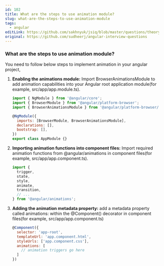 ```yaml
---
id: 102
title: What are the steps to use animation module?
slug: what-are-the-steps-to-use-animation-module
tags:
  - angular
editLink: https://github.com/sakhnyuk/jsiq/blob/master/questions/theory/angular/102.md
original: https://github.com/sudheerj/angular-interview-questions
---
```


### What are the steps to use animation module?

You need to follow below steps to implement animation in your angular project,

1. **Enabling the animations module:** Import BrowserAnimationsModule to add animation capabilities into your Angular root application module(for example, src/app/app.module.ts).

   ```javascript
   import { NgModule } from '@angular/core';
   import { BrowserModule } from '@angular/platform-browser';
   import { BrowserAnimationsModule } from '@angular/platform-browser/animations';

   @NgModule({
     imports: [BrowserModule, BrowserAnimationsModule],
     declarations: [],
     bootstrap: [],
   })
   export class AppModule {}
   ```

2. **Importing animation functions into component files:** Import required animation functions from @angular/animations in component files(for example, src/app/app.component.ts).
   ```javascript
   import {
     trigger,
     state,
     style,
     animate,
     transition,
     // ...
   } from '@angular/animations';
   ```
3. **Adding the animation metadata property:** add a metadata property called animations: within the @Component() decorator in component files(for example, src/app/app.component.ts)
   ```javascript
   @Component({
     selector: 'app-root',
     templateUrl: 'app.component.html',
     styleUrls: ['app.component.css'],
     animations: [
       // animation triggers go here
     ]
   })
   ```